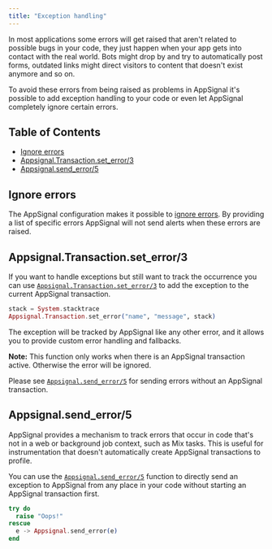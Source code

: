 ```yaml
---
title: "Exception handling"
---
```


In most applications some errors will get raised that aren't related to
possible bugs in your code, they just happen when your app gets into contact
with the real world. Bots might drop by and try to automatically post forms,
outdated links might direct visitors to content that doesn't exist anymore and
so on.

To avoid these errors from being raised as problems in AppSignal it's possible
to add exception handling to your code or even let AppSignal completely ignore
certain errors.

## Table of Contents

- [Ignore errors](#ignore-errors)
- [Appsignal.Transaction.set_error/3](#appsignal-transaction-set_error-3)
- [Appsignal.send_error/5](#appsignal-send_error-5)

## Ignore errors

The AppSignal configuration makes it possible to [ignore
errors](/elixir/configuration/ignore-errors.html). By providing a list of
specific errors AppSignal will not send alerts when these errors are raised.

## Appsignal.Transaction.set_error/3

If you want to handle exceptions but still want to track the occurrence you can
use [`Appsignal.Transaction.set_error/3`](https://hexdocs.pm/appsignal/Appsignal.Transaction.html#set_error/3) to add the exception to the current AppSignal
transaction.

```elixir
stack = System.stacktrace
Appsignal.Transaction.set_error("name", "message", stack)
```

The exception will be tracked by AppSignal like any other error, and it allows
you to provide custom error handling and fallbacks.

**Note:** This function only works when there is an AppSignal transaction active.
Otherwise the error will be ignored.

Please see
[`Appsignal.send_error/5`](#appsignal-send_error-5) for sending errors
without an AppSignal transaction.

## Appsignal.send_error/5

AppSignal provides a mechanism to track errors that occur in code that's not in
a web or background job context, such as Mix tasks. This is useful for
instrumentation that doesn't automatically create AppSignal transactions to
profile. 

You can use the [`Appsignal.send_error/5`](https://hexdocs.pm/appsignal/Appsignal.html#send_error/6) function to directly send an exception to AppSignal
from any place in your code without starting an AppSignal transaction first.

```elixir
try do
  raise "Oops!"
rescue
  e -> Appsignal.send_error(e)
end
```
